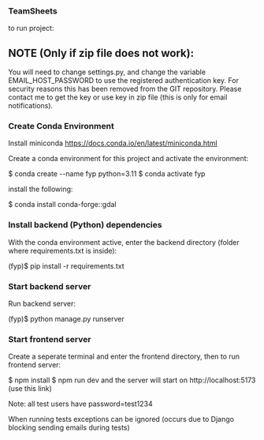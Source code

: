 ### TeamSheets
to run project:

## NOTE (Only if zip file does not work): 
You will need to change settings.py, and change the variable EMAIL_HOST_PASSWORD to use the registered authentication key.
For security reasons this has been removed from the GIT repository.  Please contact me to get the key or use key in zip file (this is only for email notifications).

### Create Conda Environment
Install miniconda https://docs.conda.io/en/latest/miniconda.html

Create a conda environment for this project and activate the environment:

$ conda create --name fyp python=3.11
$ conda activate fyp

install the following:

$ conda install conda-forge::gdal


### Install backend (Python) dependencies
With the conda environment active, enter the backend directory (folder where requirements.txt is inside):

(fyp)$ pip install -r requirements.txt


### Start backend server
Run backend server:

(fyp)$ python manage.py runserver


### Start frontend server
Create a seperate terminal and enter the frontend directory, then to run frontend server:

$ npm install
$ npm run dev
and the server will start on http://localhost:5173 (use this link)



Note: all test users have password=test1234

When running tests exceptions can be ignored (occurs due to Django blocking sending emails during tests)
